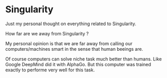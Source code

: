 # Singularity
Just my personal thought on everything related to Singularity.

How far are we away from Singularity ?

My personal opinion is that we are far away from calling our computers/machines smart in the sense that human beeings are.

Of course computers can solve niche task much better than humans. Like Google DeepMind did it with AlphaGo. But this computer was trained exactly to performe very well for this task. 


